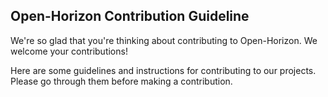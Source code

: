 ## Open-Horizon Contribution Guideline

We're so glad that you're thinking about contributing to Open-Horizon. We welcome your contributions!

Here are some guidelines and instructions for contributing to our projects. Please go through them before making a contribution.
